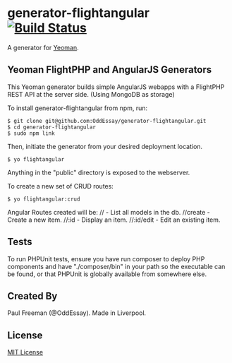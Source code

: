 # generator-flightangular [![Build Status](https://secure.travis-ci.org/OddEssay/generator-flightangular.png?branch=master)](https://travis-ci.org/OddEssay/generator-flightangular)

A generator for [Yeoman](http://yeoman.io).


## Yeoman FlightPHP and AngularJS Generators

This Yeoman generator builds simple AngularJS webapps with a FlightPHP REST API at the server side. (Using MongoDB as storage)

To install generator-flightangular from npm, run:

```
$ git clone git@github.com:OddEssay/generator-flightangular.git
$ cd generator-flightangular
$ sudo npm link
```

Then, initiate the generator from your desired deployment location.

```
$ yo flightangular
```

Anything in the "public" directory is exposed to the webserver.


To create a new set of CRUD routes:

```
$ yo flightangular:crud 
```

Angular Routes created will be:
/<pluralName>/ - List all models in the db.
/<singleName>/create - Create a new item.
/<singleName>/:id - Display an item.
/<singleName>/:id/edit - Edit an existing item.

## Tests
To run PHPUnit tests, ensure you have run composer to deploy PHP components and have "./composer/bin" in your path so the executable can be found, or that PHPUnit is globally available from somewhere else.


## Created By
Paul Freeman (@OddEssay). Made in Liverpool.

## License

[MIT License](http://en.wikipedia.org/wiki/MIT_License)
